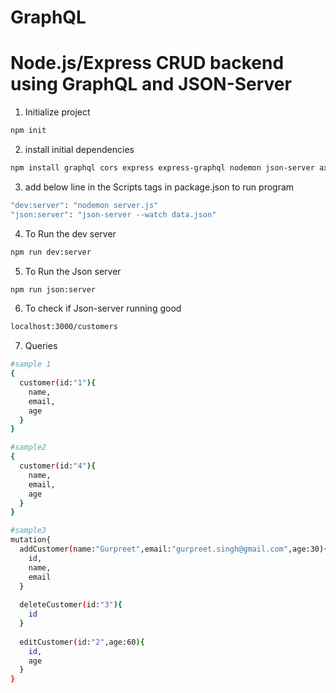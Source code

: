 # GraphQL

# Node.js/Express CRUD backend using GraphQL and JSON-Server

1. Initialize project

```sh
npm init
```

2. install initial dependencies

```sh
npm install graphql cors express express-graphql nodemon json-server axios --save
```

3. add below line in the Scripts tags in package.json to run program

```sh
"dev:server": "nodemon server.js"
"json:server": "json-server --watch data.json"
```

4. To Run the dev server

```sh
npm run dev:server
```

5. To Run the Json server

```sh
npm run json:server
```

6. To check if Json-server running good

```sh
localhost:3000/customers
```

7. Queries

```sh
#sample 1
{
  customer(id:"1"){
    name,
    email,
    age
  }
}

#sample2
{
  customer(id:"4"){
    name,
    email,
    age
  }
}

#sample3
mutation{
  addCustomer(name:"Gurpreet",email:"gurpreet.singh@gmail.com",age:30){
    id,
    name,
    email
  }
  
  deleteCustomer(id:"3"){
    id
  }
  
  editCustomer(id:"2",age:60){
    id,
    age
  }
}